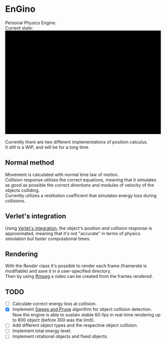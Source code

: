 # EnGino
Personal Physics Engine.  
Current state:  
![Quick render](render_1.gif)

Currently there are two different implementations of position calculus.  
It still is a WIP, and will be for a long time.

## Normal method
Movement is calculated with normal time law of motion.  
Collision response utilizes the correct equations, meaning that it simulates as good as possible the correct directions and modules of velocity of the objects colliding.  
Currently utilizes a restitution coefficient that simulates energy loss during collisions.  


## Verlet's integration
Using [Verlet's integration](https://en.wikipedia.org/wiki/Verlet_integration), the object's position and collision response is approximated, meaning that it's not "accurate" in terms of physics simulation but faster computational times.  


## Rendering
With the *Render* class it's possible to render each frame (framerate is modifiable) and save it in a user-specified directory.  
Then by using [ffmpeg](https://ffmpeg.org/) a video can be created from the frames rendered.

## TODO
- [ ] Calculate correct energy loss at collision.  
- [x] Implement [Sweep and Prune](https://en.wikipedia.org/wiki/Sweep_and_prune) algorithm for object collision detection.  
Now the engine is able to sustain stable 60-fps in real-time rendering up to 800 object (before 300 was the limit).   
- [ ] Add different object types and the respective object collision.  
- [ ] Implement total energy level.  
- [ ] Implement rotational objects and fixed objects.  
